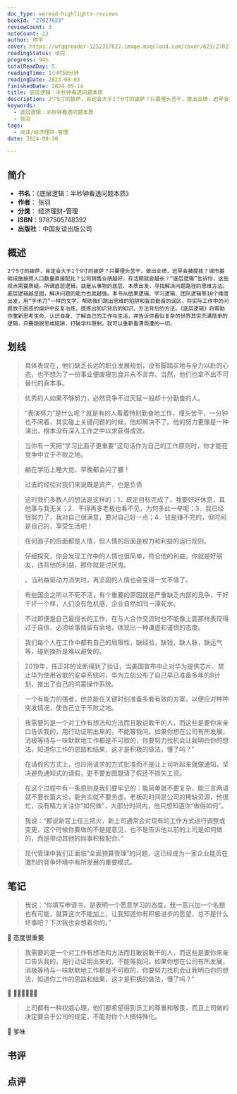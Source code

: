 ```yaml
---
doc_type: weread-highlights-reviews
bookId: "27027623"
reviewCount: 3
noteCount: 22
author: 仲平
cover: https://wfqqreader-1252317822.image.myqcloud.com/cover/623/27027623/t7_27027623.jpg
readingStatus: 读完
progress: 94%
totalReadDay: 5
readingTime: 1小时58分钟
readingDate: 2023-08-03
finishedDate: 2024-05-14
title: 底层逻辑：半秒钟看透问题本质
description: 2个5寸的披萨，肯定会大于1个9寸的披萨？只要埋头苦干，做出业绩，迟早会被提拔？城市基础设施按照人口数量直接配比？公司销售业绩越好，存活期就会越长？“底层逻辑”告诉你，这些观点需要质疑。所谓底层逻辑，就是从事物的底层、本质出发，寻找解决问题路径的思维方法。底层逻辑越坚固，解决问题的能力也就越强。本书从结果逻辑、学习逻辑、团队逻辑等10个维度出发，用“手术刀”一样的文字，帮助我们跳出思维的陷阱和盲目勤奋的误区，将实际工作中的问题放于困惑的熔炉中反复冶炼，提炼出知识背后的知识、方法背后的方法。《底层逻辑》将帮助你重新思考生命、认识自身、了解自己的工作与生活，并告诉你看似复杂的世界其实充满简单的逻辑，只要跳脱思维陷阱，打破学科限制，就可以重新看清周遭的一切。
keywords:
  - 底层逻辑：半秒钟看透问题本质
  - 张羽
tags:
  - 阅读/经济理财-管理
date: 2024-08-30

---
```


## 简介

- **书名**：《底层逻辑：半秒钟看透问题本质》
- **作者**： 张羽
- **分类**： 经济理财-管理
- **ISBN**：9787505748392
- **出版社**：中国友谊出版公司

## 概述

    2个5寸的披萨，肯定会大于1个9寸的披萨？只要埋头苦干，做出业绩，迟早会被提拔？城市基础设施按照人口数量直接配比？公司销售业绩越好，存活期就会越长？“底层逻辑”告诉你，这些观点需要质疑。所谓底层逻辑，就是从事物的底层、本质出发，寻找解决问题路径的思维方法。底层逻辑越坚固，解决问题的能力也就越强。本书从结果逻辑、学习逻辑、团队逻辑等10个维度出发，用“手术刀”一样的文字，帮助我们跳出思维的陷阱和盲目勤奋的误区，将实际工作中的问题放于困惑的熔炉中反复冶炼，提炼出知识背后的知识、方法背后的方法。《底层逻辑》将帮助你重新思考生命、认识自身、了解自己的工作与生活，并告诉你看似复杂的世界其实充满简单的逻辑，只要跳脱思维陷阱，打破学科限制，就可以重新看清周遭的一切。

## 划线 
 

> 具体表现在，他们缺乏长远的职业发展规划，没有脚踏实地与全力以赴的心态，也不想为了一份事业便废寝忘食并永不言弃。当然，他们也拿不出不可替代的真本事。 

> 优秀的人如果不够努力，必然竞争不过天赋一般却十分勤奋的人。 

> “表演努力”是什么呢？就是有的人看着特别勤奋地工作，埋头苦干，一分钟也不闲着，其实碰上关键问题的时候，他却解决不了。他的努力更像是一种演出，根本没有深入工作之中以求获得成效。 

> 当你有一天把“学习比面子更重要”这句话作为自己的工作原则时，你才能在竞争中立于不败之地。 

> 躺在学历上睡大觉，早晚都会闪了腰！ 

> 过去的经验对我们来说既是资产，也是负债 

> 这时我们多数人的想法是这样的：1．既定目标完成了，我要好好休息，其他事与我无关；2．干得再多老板也看不见，为何多此一举呢；3．我已经很努力了，我对自己很满意，要对自己好一点；4．钱是赚不完的，但时间是自己的，享受生活吧！ 

> 任何面子的后面都是人情，但人情的后面是权力和利益的运行规则。 

> 仔细探究，你会发现工作中的人情也很简单，符合他的利益，你就是好朋友，违背他的利益，那你就是讨厌鬼。 

> 。当利益驱动力消失时，再坚固的人情也会变得一文不值了。 

> 有些国企之所以不死不活，有个重要的原因就是严重缺乏内部的竞争，干好干坏一个样，人们没有危机感，企业自然如同一潭死水。 

> 不过即便是自己最擅长的工作，在与人合作交流时也不能像上面那样表现得过于自信，必须给事情留有余地，体现出一种谦虚和谨慎的态度。 

> 我们每个人在工作中都有自己的局限性，缺经验，缺钱，缺人脉，缺运气等，碰到挫折是难以避免的。 

> 2019年，任正非的论断得到了验证，当美国宣布中止对华为提供芯片、禁止华为使用谷歌的安卓系统时，华为立刻公布了自己早已准备多年的B计划，推出了自己的鸿蒙操作系统。 

> 一个有能力的强者，他总能在关键时刻准备多套有效的方案，以便应对种种突发情况，使自己立于不败之地。 

> 我需要的是一个对工作有想法和方法而且敢说敢干的人，而这些是要你来亲口告诉我的，用行动证明出来的，不能等我问。如果你想在公司有所发展，消极等待与一味默默地工作都是不可取的，你要努力找机会让我明白你的想法，知道你工作的思路和结果，这才是积极的做法，懂了吗？” 

> 在请假的方式上，也应用请求的方式批准而不是让上司听起来就像通知，坚决避免通知式的请假，更不要妄图既请了假还不损失工资。 

> 在这个过程中有一条原则是我们要牢记的：能简单就不要复杂，能三言两语就不要长篇大论，能务实就不要务虚。老板的时间是公司的稀缺资源，他很忙，没有精力关注你“如何做”，大部分时间内，他只想知道你“做得如何”。 

> 我说：“都说新官上任三把火，新上司通常会对现有的工作方式进行调整或变更，这个时候你要做的不是提意见，也不是告诉他以前的上司是如何做的，而是带动其他的同事积极配合。” 

> 现代管理中我们正面临“全面预算管理”的问题，这已经成为一家企业能否在激烈的竞争环境中有所发展的重要模式。

## 笔记


> 我说：“你填写申请书，是表明一个愿意学习的态度，我一高兴加一个名额也有可能，就算这次不能加上，让我知道你有积极进步的愿望，总不是什么坏事吧？下次我也会想着你的。”

💭 态度很重要

> 我需要的是一个对工作有想法和方法而且敢说敢干的人，而这些是要你来亲口告诉我的，用行动证明出来的，不能等我问。如果你想在公司有所发展，消极等待与一味默默地工作都是不可取的，你要努力找机会让我明白你的想法，知道你工作的思路和结果，这才是积极的做法，懂了吗？”

💭 🤦‍♂️🤦‍♂️🤦‍♂️

> 上司都有一种权威心理，他们都希望得到员工的尊重和敬畏，而且上司做的决定要合乎公司的规定，不能对你个人搞特殊化。

💭 爹味

## 书评


## 点评
